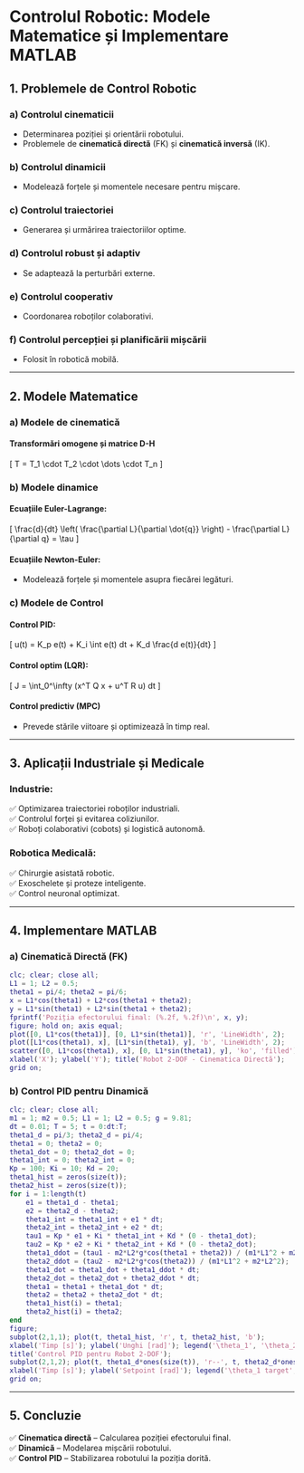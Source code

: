 # **Controlul Robotic: Modele Matematice și Implementare MATLAB**

## **1. Problemele de Control Robotic**
### a) **Controlul cinematicii**
- Determinarea poziției și orientării robotului.
- Problemele de **cinematică directă** (FK) și **cinematică inversă** (IK).

### b) **Controlul dinamicii**
- Modelează forțele și momentele necesare pentru mișcare.

### c) **Controlul traiectoriei**
- Generarea și urmărirea traiectoriilor optime.

### d) **Controlul robust și adaptiv**
- Se adaptează la perturbări externe.

### e) **Controlul cooperativ**
- Coordonarea roboților colaborativi.

### f) **Controlul percepției și planificării mișcării**
- Folosit în robotică mobilă.

---

## **2. Modele Matematice**
### a) **Modele de cinematică**
#### **Transformări omogene și matrice D-H**
\[
T = T_1 \cdot T_2 \cdot \dots \cdot T_n
\]

### b) **Modele dinamice**
#### **Ecuațiile Euler-Lagrange:**
\[
\frac{d}{dt} \left( \frac{\partial L}{\partial \dot{q}} \right) - \frac{\partial L}{\partial q} = \tau
\]

#### **Ecuațiile Newton-Euler:**
- Modelează forțele și momentele asupra fiecărei legături.

### c) **Modele de Control**
#### **Control PID:**
\[
 u(t) = K_p e(t) + K_i \int e(t) dt + K_d \frac{d e(t)}{dt}
\]

#### **Control optim (LQR):**
\[
J = \int_0^\infty (x^T Q x + u^T R u) dt
\]

#### **Control predictiv (MPC)**
- Prevede stările viitoare și optimizează în timp real.

---

## **3. Aplicații Industriale și Medicale**

### **Industrie:**
✅ Optimizarea traiectoriei roboților industriali.  
✅ Controlul forței și evitarea coliziunilor.  
✅ Roboți colaborativi (cobots) și logistică autonomă.

### **Robotica Medicală:**
✅ Chirurgie asistată robotic.  
✅ Exoschelete și proteze inteligente.  
✅ Control neuronal optimizat.

---

## **4. Implementare MATLAB**
### **a) Cinematică Directă (FK)**
```matlab
clc; clear; close all;
L1 = 1; L2 = 0.5;
theta1 = pi/4; theta2 = pi/6;
x = L1*cos(theta1) + L2*cos(theta1 + theta2);
y = L1*sin(theta1) + L2*sin(theta1 + theta2);
fprintf('Poziția efectorului final: (%.2f, %.2f)\n', x, y);
figure; hold on; axis equal;
plot([0, L1*cos(theta1)], [0, L1*sin(theta1)], 'r', 'LineWidth', 2);
plot([L1*cos(theta1), x], [L1*sin(theta1), y], 'b', 'LineWidth', 2);
scatter([0, L1*cos(theta1), x], [0, L1*sin(theta1), y], 'ko', 'filled');
xlabel('X'); ylabel('Y'); title('Robot 2-DOF - Cinematica Directă');
grid on;
```

### **b) Control PID pentru Dinamică**
```matlab
clc; clear; close all;
m1 = 1; m2 = 0.5; L1 = 1; L2 = 0.5; g = 9.81;
dt = 0.01; T = 5; t = 0:dt:T;
theta1_d = pi/3; theta2_d = pi/4;
theta1 = 0; theta2 = 0;
theta1_dot = 0; theta2_dot = 0;
theta1_int = 0; theta2_int = 0;
Kp = 100; Ki = 10; Kd = 20;
theta1_hist = zeros(size(t));
theta2_hist = zeros(size(t));
for i = 1:length(t)
    e1 = theta1_d - theta1;
    e2 = theta2_d - theta2;
    theta1_int = theta1_int + e1 * dt;
    theta2_int = theta2_int + e2 * dt;
    tau1 = Kp * e1 + Ki * theta1_int + Kd * (0 - theta1_dot);
    tau2 = Kp * e2 + Ki * theta2_int + Kd * (0 - theta2_dot);
    theta1_ddot = (tau1 - m2*L2*g*cos(theta1 + theta2)) / (m1*L1^2 + m2*L2^2);
    theta2_ddot = (tau2 - m2*L2*g*cos(theta2)) / (m1*L1^2 + m2*L2^2);
    theta1_dot = theta1_dot + theta1_ddot * dt;
    theta2_dot = theta2_dot + theta2_ddot * dt;
    theta1 = theta1 + theta1_dot * dt;
    theta2 = theta2 + theta2_dot * dt;
    theta1_hist(i) = theta1;
    theta2_hist(i) = theta2;
end
figure;
subplot(2,1,1); plot(t, theta1_hist, 'r', t, theta2_hist, 'b');
xlabel('Timp [s]'); ylabel('Unghi [rad]'); legend('\theta_1', '\theta_2');
title('Control PID pentru Robot 2-DOF');
subplot(2,1,2); plot(t, theta1_d*ones(size(t)), 'r--', t, theta2_d*ones(size(t)), 'b--');
xlabel('Timp [s]'); ylabel('Setpoint [rad]'); legend('\theta_1 target', '\theta_2 target');
grid on;
```

---

## **5. Concluzie**
✅ **Cinematica directă** – Calcularea poziției efectorului final.  
✅ **Dinamică** – Modelarea mișcării robotului.  
✅ **Control PID** – Stabilizarea robotului la poziția dorită.
